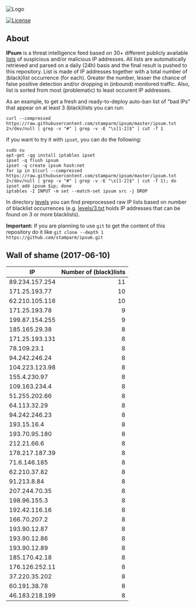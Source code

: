 ![Logo](logo.png)

[![License](https://img.shields.io/badge/license-Public_domain-red.svg)](https://wiki.creativecommons.org/wiki/Public_domain)

About
----

**IPsum** is a threat intelligence feed based on 30+ different publicly available [lists](https://github.com/stamparm/maltrail) of suspicious and/or malicious IP addresses. All lists are automatically retrieved and parsed on a daily (24h) basis and the final result is pushed to this repository. List is made of IP addresses together with a total number of (black)list occurrence (for each). Greater the number, lesser the chance of false positive detection and/or dropping in (inbound) monitored traffic. Also, list is sorted from most (problematic) to least occurent IP addresses.

As an example, to get a fresh and ready-to-deploy auto-ban list of "bad IPs" that appear on at least 3 (black)lists you can run:

```
curl --compressed https://raw.githubusercontent.com/stamparm/ipsum/master/ipsum.txt 2>/dev/null | grep -v "#" | grep -v -E "\s[1-2]$" | cut -f 1
```

If you want to try it with `ipset`, you can do the following:

```
sudo su
apt-get -qq install iptables ipset
ipset -q flush ipsum
ipset -q create ipsum hash:net
for ip in $(curl --compressed https://raw.githubusercontent.com/stamparm/ipsum/master/ipsum.txt 2>/dev/null | grep -v "#" | grep -v -E "\s[1-2]$" | cut -f 1); do ipset add ipsum $ip; done
iptables -I INPUT -m set --match-set ipsum src -j DROP
```

In directory [levels](levels) you can find preprocessed raw IP lists based on number of blacklist occurrences (e.g. [levels/3.txt](levels/3.txt) holds IP addresses that can be found on 3 or more blacklists).

**Important:** If you are planning to use `git` to get the content of this repository do it like `git clone --depth 1 https://github.com/stamparm/ipsum.git`

Wall of shame (2017-06-10)
----

|IP|Number of (black)lists|
|---|--:|
89.234.157.254|11
171.25.193.77|10
62.210.105.116|10
171.25.193.78|9
199.87.154.255|9
185.165.29.38|8
171.25.193.131|8
78.109.23.1|8
94.242.246.24|8
104.223.123.98|8
155.4.230.97|8
109.163.234.4|8
51.255.202.66|8
64.113.32.29|8
94.242.246.23|8
193.15.16.4|8
193.70.95.180|8
212.21.66.6|8
178.217.187.39|8
71.6.146.185|8
62.210.37.82|8
91.213.8.84|8
207.244.70.35|8
198.96.155.3|8
192.42.116.16|8
166.70.207.2|8
193.90.12.87|8
193.90.12.86|8
193.90.12.89|8
185.170.42.18|8
176.126.252.11|8
37.220.35.202|8
60.191.38.78|8
46.183.218.199|8
